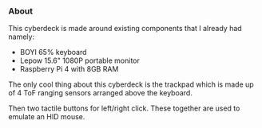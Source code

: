 ### About

This cyberdeck is made around existing components that I already had namely:

- BOYI 65% keyboard
- Lepow 15.6" 1080P portable monitor
- Raspberry Pi 4 with 8GB RAM

The only cool thing about this cyberdeck is the trackpad which is made up of 4 ToF ranging sensors arranged above the keyboard.

Then two tactile buttons for left/right click. These together are used to emulate an HID mouse.
